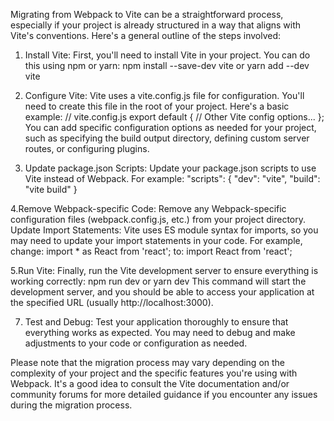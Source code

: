 Migrating from Webpack to Vite can be a straightforward process, especially if your project is already structured in a way that aligns with Vite's conventions. Here's a general outline of the steps involved:

1. Install Vite: First, you'll need to install Vite in your project. You can do this using npm or yarn:
npm install --save-dev vite
or
yarn add --dev vite

2. Configure Vite: Vite uses a vite.config.js file for configuration. You'll need to create this file in the root of your project. Here's a basic example:
// vite.config.js
export default {
  // Other Vite config options...
};
You can add specific configuration options as needed for your project, such as specifying the build output directory, defining custom server routes, or configuring plugins.

3. Update package.json Scripts: Update your package.json scripts to use Vite instead of Webpack. For example:
"scripts": {
  "dev": "vite",
  "build": "vite build"
}

4.Remove Webpack-specific Code: Remove any Webpack-specific configuration files (webpack.config.js, etc.) from your project directory.
Update Import Statements: Vite uses ES module syntax for imports, so you may need to update your import statements in your code. For example, change:
import * as React from 'react';
to:
import React from 'react';

5.Run Vite: Finally, run the Vite development server to ensure everything is working correctly:
npm run dev
or
yarn dev
This command will start the development server, and you should be able to access your application at the specified URL (usually http://localhost:3000).

7. Test and Debug: Test your application thoroughly to ensure that everything works as expected. You may need to debug and make adjustments to your code or configuration as needed.

Please note that the migration process may vary depending on the complexity of your project and the specific features you're using with Webpack. It's a good idea to consult the Vite documentation and/or community forums for more detailed guidance if you encounter any issues during the migration process.
